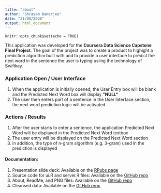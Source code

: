 ```yaml
---
title: "about"
author: "Shrayam Banerjee"
date: "21/08/2020"
output: html_document
---
```


```{r setup, include=FALSE}
knitr::opts_chunk$set(echo = TRUE)
```

This application was developed for the **Coursera Data Science Capstone Final Project**. The goal of the project was to create a product to highight a prediction algorithm built
with and to provide a user interface to predict the next word in the sentence the user is typing usiing the technology of Swiftkey.

### Application Open / User Interface
1. When the application is initially opened, the User Entry box will be blank and the Predicted Next Word box will display **"NULL"** 
2. The user then enters part of a sentence in the User Interface section, the next word prediction logic will be activated

### Actions / Results
1. After the user starts to enter a sentence, the application Predicted Next Word will be displayed in the Predicted Next Word textbox
2. The user entry will be displayed on the Predicted Next Word section
3. In addition, the type of n-gram algorithm (e.g. 3-gram) used in the prediction is displayed

#### Documentation:
1. Presentation slide deck: Available on the [RPubs page](http://rpubs.com/DWenke1/capstone)
2. Source code for ui.R and server.R files: Available on the [GitHub repo](https://github.com/ShrayamBanerjee/-Data-Science-Capstone-Final-Project-.git)
3. About, ReadMe, and PNG files: Available on the [GitHub repo](https://github.com/ShrayamBanerjee/-Data-Science-Capstone-Final-Project-.git)
4. Cleansed data: Available on the [GitHub repo](https://github.com/ShrayamBanerjee/-Data-Science-Capstone-Final-Project-.git)

